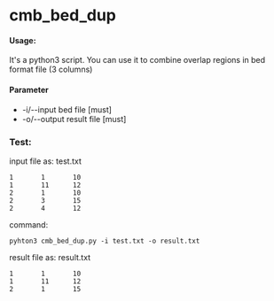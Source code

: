 # cmb_bed_dup
#### Usage:
It's a python3 script. You can use it to combine overlap regions in bed format file (3 columns)

#### Parameter
- -i/--input bed file [must]
- -o/--output  result file [must]

### Test:
input file as: test.txt 
```
1       1       10
1       11      12
2       1       10
2       3       15
2       4       12
```
command:
```
pyhton3 cmb_bed_dup.py -i test.txt -o result.txt
```

result file as: result.txt
```
1       1       10
1       11      12
2       1       15
```

